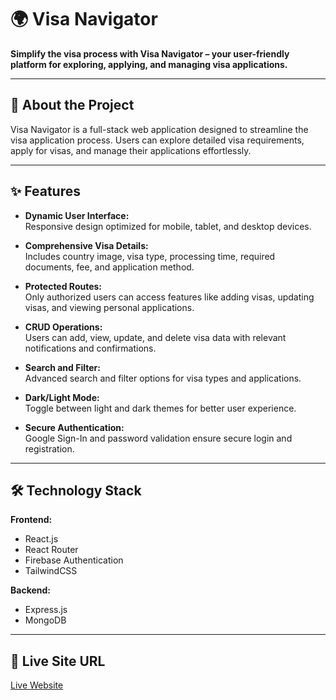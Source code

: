 # 🌍 Visa Navigator  

**Simplify the visa process with Visa Navigator – your user-friendly platform for exploring, applying, and managing visa applications.**  

---

## 🌟 About the Project  

Visa Navigator is a full-stack web application designed to streamline the visa application process. Users can explore detailed visa requirements, apply for visas, and manage their applications effortlessly.  

---

## ✨ Features  

- **Dynamic User Interface:**  
  Responsive design optimized for mobile, tablet, and desktop devices.  

- **Comprehensive Visa Details:**  
  Includes country image, visa type, processing time, required documents, fee, and application method.  

- **Protected Routes:**  
  Only authorized users can access features like adding visas, updating visas, and viewing personal applications.  

- **CRUD Operations:**  
  Users can add, view, update, and delete visa data with relevant notifications and confirmations.  

- **Search and Filter:**  
  Advanced search and filter options for visa types and applications.  

- **Dark/Light Mode:**  
  Toggle between light and dark themes for better user experience.  

- **Secure Authentication:**  
  Google Sign-In and password validation ensure secure login and registration.  

---

## 🛠️ Technology Stack  

**Frontend:**  
- React.js  
- React Router    
- Firebase Authentication  
- TailwindCSS  

**Backend:**    
- Express.js  
- MongoDB    

---

## 🚀 Live Site URL  
[Live Website](https://globe-pass.web.app/)  